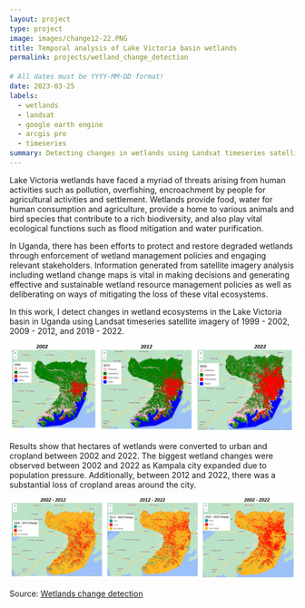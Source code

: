 ```yaml
---
layout: project
type: project
image: images/change12-22.PNG
title: Temporal analysis of Lake Victoria basin wetlands 
permalink: projects/wetland_change_detection

# All dates must be YYYY-MM-DD format!
date: 2023-03-25
labels:
  - wetlands
  - landsat
  - google earth engine
  - arcgis pro
  - timeseries
summary: Detecting changes in wetlands using Landsat timeseries satellite imagery
---
```


Lake Victoria wetlands have faced a myriad of threats arising from human activities such as pollution, overfishing, encroachment by people for agricultural activities and settlement. Wetlands provide food, water for human consumption and agriculture, provide a home to various animals and bird species that contribute to a rich biodiversity, and also play vital ecological functions such as flood mitigation and water purification. 

In Uganda, there has been efforts to protect and restore degraded wetlands through enforcement of wetland management policies and engaging relevant stakeholders. Information generated from satellite imagery analysis including wetland change maps is vital in making decisions and generating effective and sustainable wetland resource management policies as well as deliberating on ways of mitigating the loss of these vital ecosystems.

In this work, I detect changes in wetland ecosystems in the Lake Victoria basin in Uganda using Landsat timeseries satellite imagery of 1999 - 2002, 2009 - 2012, and 2019 - 2022.

<img class="ui image" src="../images/wetland_classified.PNG">

Results show that hectares of wetlands were converted to urban and cropland between 2002 and 2022. The biggest wetland changes were observed between 2002 and 2022 as Kampala city expanded due to population pressure. Additionally, between 2012 and 2022, there was a substantial loss of cropland areas around the city.
 
<img class="ui image" src="../images/wetland_changes.PNG">

Source: <a href="https://github.com/japhethkimeu/wetlands-change-detection"><i class="large github icon"></i>Wetlands change detection</a>


